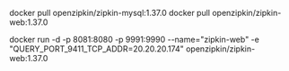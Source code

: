 docker pull openzipkin/zipkin-mysql:1.37.0
docker pull openzipkin/zipkin-web:1.37.0

docker run -d -p 8081:8080 -p 9991:9990 --name="zipkin-web" -e "QUERY_PORT_9411_TCP_ADDR=20.20.20.174" openzipkin/zipkin-web:1.37.0